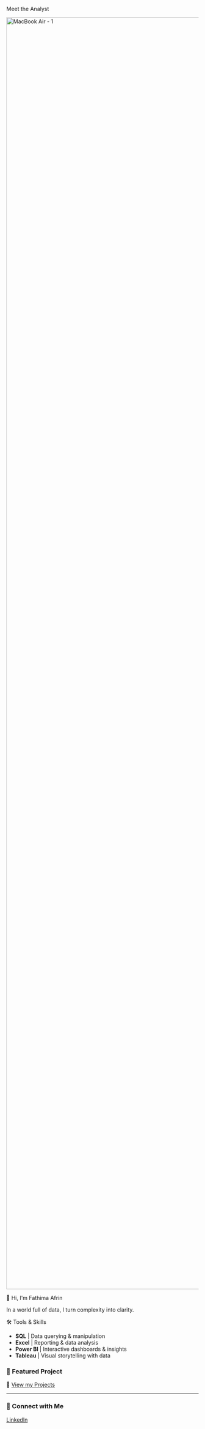 Meet the Analyst 
  
<img width="5120" height="3328" alt="MacBook Air - 1" src="https://github.com/user-attachments/assets/519f518f-b187-4c4a-a7e9-82287430eb26" />

 👋 Hi, I'm Fathima Afrin

In a world full of data, I turn complexity into clarity.



 🛠️ Tools & Skills  
- **SQL** | Data querying & manipulation  
- **Excel** | Reporting & data analysis  
- **Power BI** | Interactive dashboards & insights  
- **Tableau** | Visual storytelling with data  



### 📂 Featured Project  
🔗 [View my Projects](https://github.com/Afrinharris12?tab=repositories)

---

### 🔗 Connect with Me  
[LinkedIn](https://www.linkedin.com/in/fathima-afrin)
